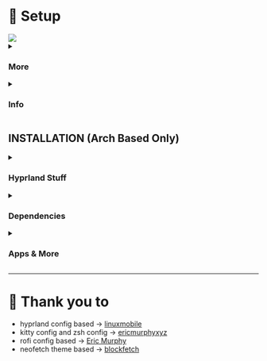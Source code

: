 # 💠 Setup

<img align="center" src="https://github.com/ashie74/imgs/blob/main/wall.png">

<details>
  
<summary><h3>More</h3></summary>

<img align="center" src="https://github.com/ashie74/imgs/blob/main/bar2.png">

---

<img align="center" src="https://github.com/ashie74/imgs/blob/main/rofi-and-neofetch.png">

---

<img align="center" src="https://github.com/ashie74/imgs/blob/main/tilles.png">

</details>

<details>

<summary><h3>Info</h3></summary>

- Operating System: **EndeavourOS**
- Window Manager: **Hyprland**
- Status Bar: **Hyprpanel**
- Terminal: **kitty**
- Launcher: **rofi**
- Browser: **Zen Browser** (with BetterFox)
- File Manager: **nemo**
- Image Viewer: **viewnior**
- Video Player: **mpv**
- Lockscreen: **ly**
- Fonts: **JetBrains Mono Nerd Font**

</details>

## INSTALLATION (Arch Based Only)

<div align="left">

<details>
  
<summary><h3>Hyprland Stuff</h3></summary>

- Installation using paru and pacman
```sh
sudo pacman -S paru
```

```sh
sudo pacman -S xdg-desktop-portal-hyprland hyprpicker hyprpaper
```
```sh
paru -S ags-hyprpanel-git hyprshot-git
```

</details>

<details>
<summary><h3>Dependencies</h3></summary>

- For nerd-fonts enter 42 ttf-jetbrains-mono-nerd 
- systemctl enable ly.service (enable Login Manager)
- move ly folder to /etc/ly/

```sh
sudo pacman -S nwg-look ly zsh man exa git polkit-kde-agent playerctl qt5-wayland qt6-wayland wtype nerd-fonts noto-fonts-emoji cliphist ark brightnessctl
```

</details>

<details>
<summary><h3>Apps & More</h3></summary>

```sh
sudo pacman -S neofetch htop viewnior neovim mpv nemo
```
```sh
paru -S rofi-lbonn-wayland rofi-emoji-git zen-browser-bin vscodium-bin
```

## Optional Apps

- obsidian setup [CLICK HERE](https://github.com/ashie74/obsidian-dotfile)
- brother-hl1118 package is for brother printer

```sh
sudo pacman -S obsidian cups cups-pdf print-manager spotify-launcher steam thunderbird cava
```
```sh
paru -S brother-hl1118 
```

## Theme Base

- how to change papirus folder color [CLICK HERE](https://github.com/catppuccin/papirus-folders) 

```sh
paru -S catppuccin-gtk-theme-mocha papirus-icon-theme papirus-folder-catppuccin-git swaylock-effects 
```

### Pipewire
```sh
sudo pacman -S pipewire pipewire-alsa pipewire-audio pipewire-pulse pipewire-jack wireplumber gst-plugin-pipewire pavucontrol
```

</details>

</div>

<div align="left">

---

# 🩷 Thank you to 
- hyprland config based -> [linuxmobile](https://github.com/linuxmobile/hyprland-dots)
- kitty config and zsh config -> [ericmurphyxyz](https://github.com/ericmurphyxyz/dotfiles)
-  rofi config based -> [Eric Murphy](https://www.youtube.com/watch?v=v8w1i3wAKiw&t=154s)
-  neofetch theme based -> [blockfetch](https://github.com/chick2d/neofetch-themes/blob/main/small/blockfetch.conf)
